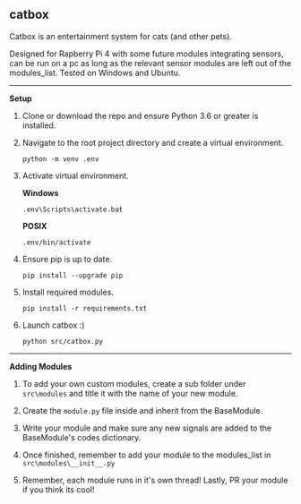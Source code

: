 ## catbox
Catbox is an entertainment system for cats (and other pets).

Designed for Rapberry Pi 4 with some future modules integrating sensors, can be
run on a pc as long as the relevant sensor modules are left out of the 
modules_list. Tested on Windows and Ubuntu.

---

**Setup**
1. Clone or download the repo and ensure Python 3.6 or greater is installed.

2. Navigate to the root project directory and create a virtual environment.

    `python -m venv .env`

3. Activate virtual environment.
    
    **Windows**
    
    `.env\Scripts\activate.bat`

    **POSIX**

    `.env/bin/activate`

4. Ensure pip is up to date.

    `pip install --upgrade pip`

5. Install required modules.

    `pip install -r requirements.txt`

6. Launch catbox :)

    `python src/catbox.py`

---

**Adding Modules**


1. To add your own custom modules, create a sub folder under `src\modules` and 
title it with the name of your new module.

2. Create the `module.py` file inside and inherit from the BaseModule.

3. Write your module and make sure any new signals are added to the BaseModule's 
codes dictionary.

4. Once finished, remember to add your module to the modules_list in 
`src\modules\__init__.py`

5. Remember, each module runs in it's own thread! 
Lastly, PR your module if you think its cool!
